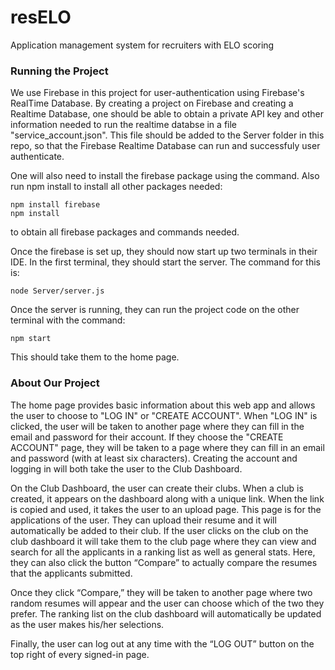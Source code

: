 # resELO
Application management system for recruiters with ELO scoring

### Running the Project
We use Firebase in this project for user-authentication using Firebase's RealTime Database. By creating a project on Firebase and creating a Realtime Database, one should be able to obtain a private API key and other information needed to run the realtime databse in a file "service_account.json". This file should be added to the Server folder in this repo, so that the Firebase Realtime
Database can run and successfuly user authenticate.

One will also need to install the firebase package using the command. Also run npm install to install all other packages needed:
```
npm install firebase
npm install
```
to obtain all firebase packages and commands needed.

Once the firebase is set up, they should now start up two terminals in their IDE. In the first terminal, they should start the server. The command for this is:
```
node Server/server.js
```
Once the server is running, they can run the project code on the other terminal with the command:
```
npm start
```
This should take them to the home page.

### About Our Project
The home page provides basic information about this web app and allows the user to choose to "LOG IN" or "CREATE ACCOUNT". When "LOG IN" is clicked, the user will be taken to another page where they can fill in the email and password for their account. If they choose the "CREATE ACCOUNT" page, they will be taken to a page where they can fill in an email and password (with at least six characters). Creating the account and logging in will both take the user to the Club Dashboard.

On the Club Dashboard, the user can create their clubs. When a club is created, it appears on the dashboard along with a unique link. When the link is copied and used, it takes the user to an upload page. This page is for the applications of the user. They can upload their resume and it will automatically be added to their club. If the user clicks on the club on the club dashboard it will take them to the club page where they can view and search for all the applicants in a ranking list as well as general stats. Here, they can also click the button “Compare” to actually compare the resumes that the applicants submitted. 

Once they click “Compare,” they will be taken to another page where two random resumes will appear and the user can choose which of the two they prefer. The ranking list on the club dashboard will automatically be updated as the user makes his/her selections.

Finally, the user can log out at any time with the “LOG OUT” button on the top right of every signed-in page.

